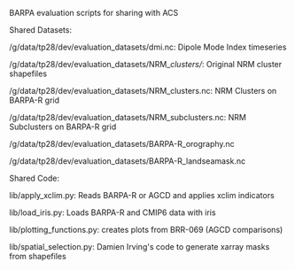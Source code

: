 BARPA evaluation scripts for sharing with ACS 


Shared Datasets:

/g/data/tp28/dev/evaluation_datasets/dmi.nc: Dipole Mode Index timeseries

/g/data/tp28/dev/evaluation_datasets/NRM_*clusters/*: Original NRM cluster shapefiles

/g/data/tp28/dev/evaluation_datasets/NRM_clusters.nc: NRM Clusters on BARPA-R grid

/g/data/tp28/dev/evaluation_datasets/NRM_subclusters.nc: NRM Subclusters on BARPA-R grid

/g/data/tp28/dev/evaluation_datasets/BARPA-R_orography.nc

/g/data/tp28/dev/evaluation_datasets/BARPA-R_landseamask.nc


Shared Code:

lib/apply_xclim.py: Reads BARPA-R or AGCD and applies xclim indicators

lib/load_iris.py: Loads BARPA-R and CMIP6 data with iris

lib/plotting_functions.py: creates plots from BRR-069 (AGCD comparisons)

lib/spatial_selection.py: Damien Irving's code to generate xarray masks from shapefiles
